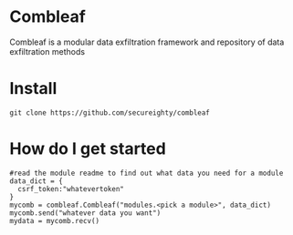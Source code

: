# Combleaf
Combleaf is a modular data exfiltration framework and repository of data exfiltration methods

# Install
```git clone https://github.com/secureighty/combleaf```

# How do I get started
```
#read the module readme to find out what data you need for a module
data_dict = {
  csrf_token:"whatevertoken"
}
mycomb = combleaf.Combleaf("modules.<pick a module>", data_dict)
mycomb.send("whatever data you want")
mydata = mycomb.recv()
```
